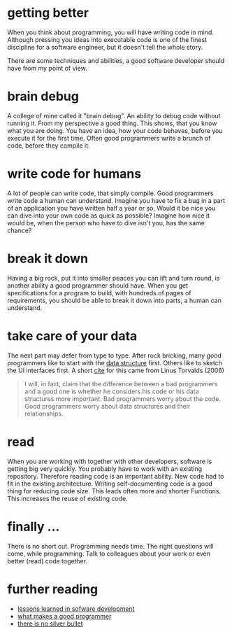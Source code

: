 # getting better

When you think about programming, you will have writing code in mind.
Although pressing you ideas into executable code is one of the finest discipline for a software engineer, but it doesn't tell the whole story. 

There are some techniques and abilities, a good software developer should have from my point of view.

<!--more-->

# brain debug

A college of mine called it "brain debug".
An ability to debug code without running it.
From my perspective a good thing.
This shows, that you know what you are doing.
You have an idea, how your code behaves, before you execute it for the first time.
Often good programmers write a brunch of code, before they compile it.

# write code for humans

A lot of people can write code, that simply compile.
Good programmers write code a human can understand.
Imagine you have to fix a bug in a part of an application you have written half a year or so.
Would it be nice you can dive into your own code as quick as possible?
Imagine how nice it would be, when the person who have to dive isn't you, has the same chance?

# break it down

Having a big rock, put it into smaller peaces you can lift and turn round, is another ability a good programmer should have.
When you get specifications for a program to build, with hundreds of pages of requirements, you should be able to break it down into parts, a human can understand.

# take care of your data

The next part may defer from type to type.
After rock bricking, many good programmers like to start with the [data structure](http://programmers.stackexchange.com/questions/102041/why-are-data-structures-so-important-in-interviews) first.
Others like to sketch the UI interfaces first.
A short [cite](http://lwn.net/Articles/193245/) for this came from Linus Torvalds (2006)

> I will, in fact, claim that the difference between a bad programmers and a good one is whether he considers his code or his data structures more important. Bad programmers worry about the code. Good programmers worry about data structures and their relationships.

# read

When you are working with together with other developers, software is getting big very quickly.
You probably have to work with an existing repository.
Therefore reading code is an important ability.
New code had to fit in the existing architecture.
Writing self-documenting code is a good thing for reducing code size.
This leads often more and shorter Functions.
This increases the reuse of existing code.

# finally ...

There is no short cut.
Programming needs time.
The right questions will come, while programming.
Talk to colleagues about your work or even better (read) code together.

# further reading

* [lessons learned in sofware development](http://henrikwarne.com/2015/04/16/lessons-learned-in-software-development/)
* [what makes a good programmer](http://henrikwarne.com/2014/06/30/what-makes-a-good-programmer/)
* [there is no silver bullet](https://en.wikipedia.org/wiki/No_Silver_Bullet)
